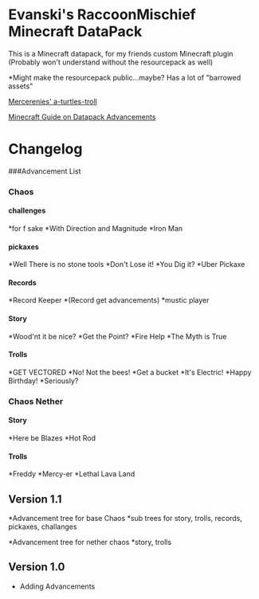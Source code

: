 # Evanski's RaccoonMischief Minecraft DataPack

This is a Minecraft datapack, for my friends custom Minecraft plugin
(Probably won't understand without the resourcepack as well)

*Might make the resourcepack public...maybe? Has a lot of "barrowed assets"

[Mercerenies' a-turtles-troll](https://github.com/Mercerenies/a-turtles-troll)

[Minecraft Guide on Datapack Advancements](https://minecraft.fandom.com/wiki/Advancement/JSON_format)

# Changelog
###Advancement List
### Chaos
#### challenges
*for f sake
*With Direction and Magnitude
*Iron Man
#### pickaxes
*Well There is no stone tools
*Don't Lose it!
*You Dig it?
*Uber Pickaxe
#### Records
*Record Keeper
*(Record get advancements)
*mustic player
#### Story
*Wood'nt it be nice?
*Get the Point?
*Fire Help
*The Myth is True
#### Trolls
*GET VECTORED
*No! Not the bees!
*Get a bucket
*It's Electric!
*Happy Birthday!
*Seriously?

### Chaos Nether
#### Story
*Here be Blazes
*Hot Rod
#### Trolls
*Freddy
*Mercy-er
*Lethal Lava Land

## Version 1.1
*Advancement tree for base Chaos
*sub trees for story, trolls, records, pickaxes, challanges

*Advancement tree for nether chaos
*story, trolls


## Version 1.0
* Adding Advancements